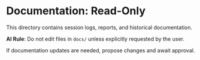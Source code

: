 # Documentation: Read-Only

This directory contains session logs, reports, and historical documentation.

**AI Rule**: Do not edit files in `docs/` unless explicitly requested by the user.

If documentation updates are needed, propose changes and await approval.


